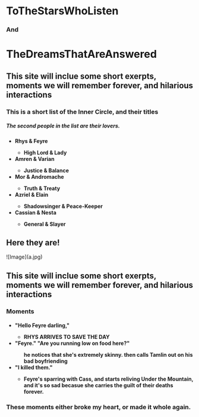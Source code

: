 <h1>   ToTheStarsWhoListen </h1>
<h3>            And         </h3> 
<h1> TheDreamsThatAreAnswered </h1>

<h2> This site will inclue some short exerpts, moments we will remember forever, and hilarious interactions</h2>


<h3>This is a short list of the Inner Circle, and their titles</h3>
<h5>The second people in the list are their lovers.</h5>
<h4> <ul>
<li>Rhys & Feyre</li>
<ul>
<li>High Lord & Lady</li>	
</ul>
</li>
<li>Amren & Varian</li>
<ul>
<li>Justice & Balance</li>	
</ul>
</li>
<li>Mor & Andromache</li>
<ul>
<li>Truth & Treaty</li>	
</ul>
</li>
<li>Azriel & Elain</li>
<ul>
<li>Shadowsinger & Peace-Keeper</li>	
</ul>
</li>
<li>Cassian & Nesta</li>
<ul>
<li>General & Slayer</li>	
</ul>
</li>
</ul> </h4>
<h2>Here they are!</h2>
![Image](a.jpg)
<h2> This site will inclue some short exerpts, moments we will remember forever, and hilarious interactions</h2>

<h3><strong>Moments</strong></h3>
<h4>
<ul>
<li> "Hello Feyre darling,"</li>
<ul> 
<li>RHYS ARRIVES TO SAVE THE DAY</li>
</ul>
<li>"Feyre." "Are you running low on food here?"</li>
<ul>he notices that she's extremely skinny. then calls Tamlin out on his bad boyfriending</ul>
<li>"I killed them."</li>
<ul>
<li> Feyre's sparring with Cass, and starts reliving Under the Mountain, and it's so sad becasue she carries the guilt of their deaths forever.</li>
</ul>
</ul>
<h3> These moments either broke my heart, or made it whole again.</h3>	
</h4>



